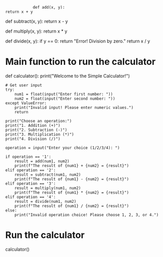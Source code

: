                 def add(x, y):
    return x + y

def subtract(x, y):
    return x - y

def multiply(x, y):
    return x * y

def divide(x, y):
    if y == 0:
        return "Error! Division by zero."
    return x / y

# Main function to run the calculator
def calculator():
    print("Welcome to the Simple Calculator!")
    
    # Get user input
    try:
        num1 = float(input("Enter first number: "))
        num2 = float(input("Enter second number: "))
    except ValueError:
        print("Invalid input! Please enter numeric values.")
        return
    
    print("Choose an operation:")
    print("1. Addition (+)")
    print("2. Subtraction (-)")
    print("3. Multiplication (*)")
    print("4. Division (/)")

    operation = input("Enter your choice (1/2/3/4): ")

    if operation == '1':
        result = add(num1, num2)
        print(f"The result of {num1} + {num2} = {result}")
    elif operation == '2':
        result = subtract(num1, num2)
        print(f"The result of {num1} - {num2} = {result}")
    elif operation == '3':
        result = multiply(num1, num2)
        print(f"The result of {num1} * {num2} = {result}")
    elif operation == '4':
        result = divide(num1, num2)
        print(f"The result of {num1} / {num2} = {result}")
    else:
        print("Invalid operation choice! Please choose 1, 2, 3, or 4.")

# Run the calculator
calculator()
